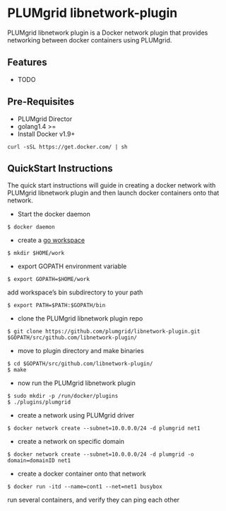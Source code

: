 # PLUMgrid libnetwork-plugin
PLUMgrid libnetwork plugin is a Docker network plugin that provides networking between docker containers using PLUMgrid.

## Features
- TODO

## Pre-Requisites
- PLUMgrid Director
- golang1.4 >=
- Install Docker v1.9+
```
curl -sSL https://get.docker.com/ | sh
```
## QuickStart Instructions
The quick start instructions will guide in creating a docker network with PLUMgrid libnetwork plugin and then launch docker containers onto that network.

* Start the docker daemon
```
$ docker daemon
```
* create a [go workspace](https://golang.org/doc/code.html#Workspaces)
```
$ mkdir $HOME/work
```
* export GOPATH environment variable
```
$ export GOPATH=$HOME/work
```
add workspace’s bin subdirectory to your path
```
$ export PATH=$PATH:$GOPATH/bin
```
* clone the PLUMgrid libnetwork plugin repo
```
$ git clone https://github.com/plumgrid/libnetwork-plugin.git $GOPATH/src/github.com/libnetwork-plugin/
```
* move to plugin directory and make binaries
```
$ cd $GOPATH/src/github.com/libnetwork-plugin/
$ make
```
* now run the PLUMgrid libnetwork plugin
```
$ sudo mkdir -p /run/docker/plugins
$ ./plugins/plumgrid
```
* create a network using PLUMgrid driver
```
$ docker network create --subnet=10.0.0.0/24 -d plumgrid net1
```
* create a network on specific domain
```
$ docker network create --subnet=10.0.0.0/24 -d plumgrid -o domain=domainID net1
```
* create a docker container onto that network
```
$ docker run -itd --name=cont1 --net=net1 busybox
```
run several containers, and verify they can ping each other
